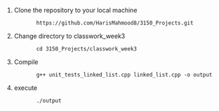 1. Clone the repository to your local machine

              https://github.com/HarisMahmood8/3150_Projects.git

2. Change directory to classwork_week3

              cd 3150_Projects/classwork_week3

3. Compile

              g++ unit_tests_linked_list.cpp linked_list.cpp -o output

4. execute

              ./output
